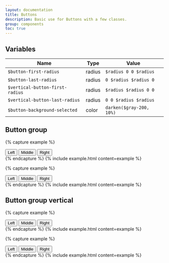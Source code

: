 ```yaml
---
layout: documentation
title: Buttons
description: Basic use for Buttons with a few classes.
group: components
toc: true
---
```



## Variables

| Name  | Type  | Value |
| ----- | ----- | ----- |
| `$button-first-radius` |  <span>radius</span> | `$radius 0 0 $radius` |
| `$button-last-radius` | <span>radius</span> | `0 $radius $radius 0` |
| `$vertical-button-first-radius` | <span>radius</span> | `$radius $radius 0 0` |
| `$vertical-button-last-radius` |  <span>radius</span> | `0 0 $radius $radius` |
| `$button-background-selected` | <span>color</span> | <span class="small-box" style="background:#cbd3da"></span> `darken($gray-200, 10%)` |

## Button group

{% capture example %}
<div class="button-group">
  <button>Left</button>
  <button>Middle</button>
  <button>Right</button>
</div>
{% endcapture %}
{% include example.html content=example %}

{% capture example %}
<div class="button-group">
  <button>Left</button>
  <button class="selected">Middle</button>
  <button>Right</button>
</div>
{% endcapture %}
{% include example.html content=example %}


## Button group vertical

{% capture example %}
<div class="button-group-vertical">
  <button>Left</button>
  <button>Middle</button>
  <button>Right</button>
</div>
{% endcapture %}
{% include example.html content=example %}

{% capture example %}
<div class="button-group-vertical">
  <button class="selected">Left</button>
  <button>Middle</button>
  <button>Right</button>
</div>
{% endcapture %}
{% include example.html content=example %}